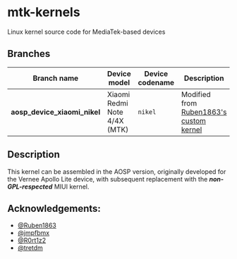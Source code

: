 # mtk-kernels
Linux kernel source code for MediaTek-based devices

## Branches
| Branch name                                           | Device model                       | Device codename     | Description
|-------------------------------------------------------|------------------------------------|---------------------|----------------------------------------------------------------------------------------------------|
| **aosp_device_xiaomi_nikel**                          | Xiaomi Redmi Note 4/4X (MTK)       | `nikel`             | Modified from [Ruben1863's custom kernel](https://github.com/Ruben1863/android_kernel_xiaomi_nikel)

## Description
This kernel can be assembled in the AOSP version, originally developed for the Vernee Apollo Lite device, with subsequent replacement with the **_non-GPL-respected_** MIUI kernel.

## Acknowledgements:
* [@Ruben1863](https://github.com/Ruben1863)
* [@jmpfbmx](https://github.com/jmpfbmx)
* [@R0rt1z2](https://github.com/R0rt1z2)
* [@tretdm](https://github.com/tretdm)
